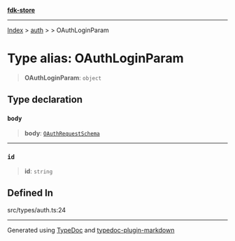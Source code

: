 [**fdk-store**](../../../README.md)
***

[Index](../../../API.md) > [auth](../../README.md) > [<internal>](../README.md) > OAuthLoginParam

# Type alias: OAuthLoginParam

> **OAuthLoginParam**: `object`

## Type declaration

### `body`

> **body**: [`OAuthRequestSchema`](type-alias.OAuthRequestSchema.md)

***

### `id`

> **id**: `string`

## Defined In

src/types/auth.ts:24

***
Generated using [TypeDoc](https://typedoc.org/) and [typedoc-plugin-markdown](https://www.npmjs.com/package/typedoc-plugin-markdown)
